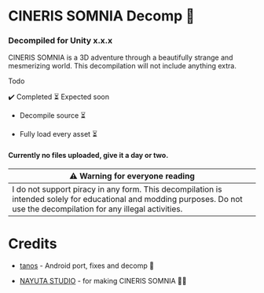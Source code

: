 # CINERIS SOMNIA Decomp 🚧

### Decompiled for Unity x.x.x

CINERIS SOMNIA is a 3D adventure through a beautifully strange and mesmerizing world. This decompilation will not include anything extra.

Todo

✔️ Completed ⏳ Expected soon

- Decompile source ⏳

- Fully load every asset ⏳

#### Currently no files uploaded, give it a day or two.

<table role="table">
<thead>
<tr>
<th><g-emoji class="g-emoji" alias="warning">⚠️</g-emoji>  Warning for everyone reading</th>
</tr>
</thead>
<tbody>
<tr>
<td>I do not support piracy in any form. This decompilation is intended solely for educational and modding purposes. Do not use the decompilation for any illegal activities.</td>
</tr>
</tbody>
</table>

# Credits

- [tanos](https://github.com/tanosshi) - Android port, fixes and decomp 🚧

- [NAYUTA STUDIO](https://nayutastudio.com/) - for making CINERIS SOMNIA 🧑‍🔬
